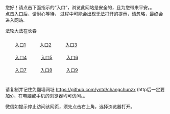您好！请点击下面指示的“入口”，浏览此网站是安全的，且为您带来平安。。 <br/>
点击入口后，请耐心等待， 过程中可能会出现无法打开的提示，请忽略，最终会进入网站. </br>

法轮大法在长春<br/>
<div style="padding:10px"><a style="margin:20px" target="_blank" href="https://dfdjgziy5sqp3.cloudfront.net/2Qpsp?rbolpw" id="ccLink1" rel="nofollow">入口1</a> <a target="_blank" style="margin:20px" href="https://d1gwelz2x3w5q4.cloudfront.net/2Qpsp?kknqgicn" id="ccLink2" rel="nofollow">入口2</a> <a style="margin:20px" target="_blank" href="https://d270t2wch9q4k9.cloudfront.net/2Qpsp?opzxfzda" id="ccLink3" rel="nofollow">入口3</a></div>

<div style="padding:10px" ><a style="margin:20px" target="_blank" href="https://dfdjgziy5sqp3.cloudfront.net/2Qpsp?rbolpw" id="ccLink4" rel="nofollow">入口4</a> <a style="margin:20px" href="https://d1gwelz2x3w5q4.cloudfront.net/2Qpsp?kknqgicn" target="_blank" id="ccLink5" rel="nofollow">入口5</a> <a style="margin:20px" href="https://d270t2wch9q4k9.cloudfront.net/2Qpsp?opzxfzda" target="_blank" id="ccLink6" rel="nofollow">入口6</a></div>

<div style="padding:10px"><a style="margin:20px" target="_blank" href="https://dfdjgziy5sqp3.cloudfront.net/2Qpsp?rbolpw" id="ccLink7" rel="nofollow">入口7</a> <a style="margin:20px" href="https://d1gwelz2x3w5q4.cloudfront.net/2Qpsp?kknqgicn" target="_blank" id="ccLink8" rel="nofollow">入口8</a> <a style="margin:20px" target="_blank" href="https://d270t2wch9q4k9.cloudfront.net/2Qpsp?opzxfzda" id="ccLink9" rel="nofollow">入口9</a></div>

<br/>



请复制并记住免翻墙网址 https://github.com/yntd/changchunzx (http后一定要加s)，在电脑或手机的浏览器均可访问。。<br/>

微信如提示停止访问该网页，须先点击右上角，选择浏览器打开。
